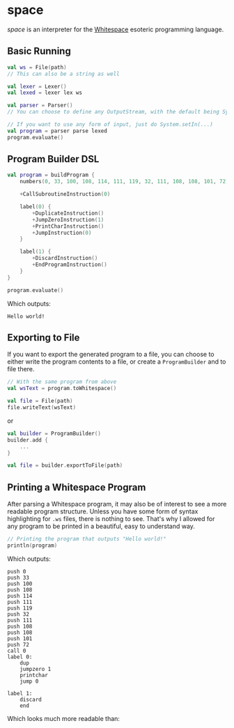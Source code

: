 space
=====

_space_ is an interpreter for the [Whitespace](https://en.wikipedia.org/wiki/Whitespace_\(programming_language\)) esoteric programming language.

## Basic Running
```kotlin
val ws = File(path)
// This can also be a string as well

val lexer = Lexer()
val lexed = lexer lex ws

val parser = Parser()
// You can choose to define any OutputStream, with the default being System.out

// If you want to use any form of input, just do System.setIn(...)
val program = parser parse lexed
program.evaluate()
```

## Program Builder DSL
```kotlin
val program = buildProgram {
    numbers(0, 33, 100, 108, 114, 111, 119, 32, 111, 108, 108, 101, 72)

    +CallSubroutineInstruction(0)

    label(0) {
        +DuplicateInstruction()
        +JumpZeroInstruction(1)
        +PrintCharInstruction()
        +JumpInstruction(0)
    }

    label(1) {
        +DiscardInstruction()
        +EndProgramInstruction()
    }
}

program.evaluate()
```

Which outputs:

`Hello world!`

## Exporting to File
If you want to export the generated program to a file, you can choose to either
write the program contents to a file, or create a `ProgramBuilder` and to file there.

```kotlin
// With the same program from above
val wsText = program.toWhitespace()

val file = File(path)
file.writeText(wsText)
```

or

```kotlin
val builder = ProgramBuilder()
builder.add {
    ...
}

val file = builder.exportToFile(path)
```

## Printing a Whitespace Program
After parsing a Whitespace program, it may also be of interest to see
a more readable program structure. Unless you have some form of syntax
highlighting for `.ws` files, there is nothing to see. That's why I allowed for any program to be printed in a beautiful, easy to understand way.

```kotlin
// Printing the program that outputs "Hello world!"
println(program)
```

Which outputs:

```
push 0
push 33
push 100
push 108
push 114
push 111
push 119
push 32
push 111
push 108
push 108
push 101
push 72
call 0
label 0:
    dup
    jumpzero 1
    printchar
    jump 0

label 1:
    discard
    end
```

Which looks much more readable than:

```
    
   	    	
   		  	  
   		 		  
   			  	 
   		 				
   			 			
   	     
   		 				
   		 		  
   		 		  
   		  	 	
   	  	   

 	  

    
 
 
	  	
	
  
 	  

   	
 




```